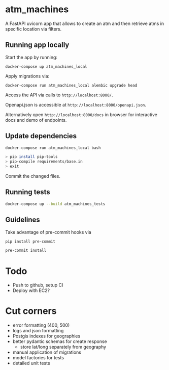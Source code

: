 # atm_machines

A FastAPI uvicorn app that allows to create an atm and
then retrieve atms in specific location via filters.

## Running app locally

Start the app by running:

`docker-compose up atm_machines_local`

Apply migrations via:

`docker-compose run atm_machines_local alembic upgrade head`

Access the API via calls to `http://localhost:8000/`.

Openapi.json is accessible at `http://localhost:8000/openapi.json`.

Alternatively open `http://localhost:8000/docs` in browser for interactive docs and demo of endpoints.

## Update dependencies

```bash
docker-compose run atm_machines_local bash

> pip install pip-tools
> pip-compile requirements/base.in
> exit
```

Commit the changed files.

## Running tests

```bash
docker-compose up --build atm_machines_tests
```

## Guidelines

Take advantage of pre-commit hooks via

```bash
pip install pre-commit

pre-commit install
```

# Todo
- Push to github, setup CI
- Deploy with EC2?

# Cut corners

- error formatting (400, 500)
- logs and json formatting
- Postgis indexes for geographies
- better pydantic schemas for create response
  - store lat/long separately from geography
- manual application of migrations
- model factories for tests
- detailed unit tests
